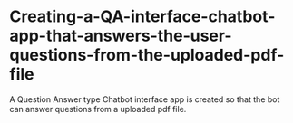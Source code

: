 # Creating-a-QA-interface-chatbot-app-that-answers-the-user-questions-from-the-uploaded-pdf-file
A Question Answer type Chatbot interface app is created so that the bot can answer questions from a uploaded pdf file.
